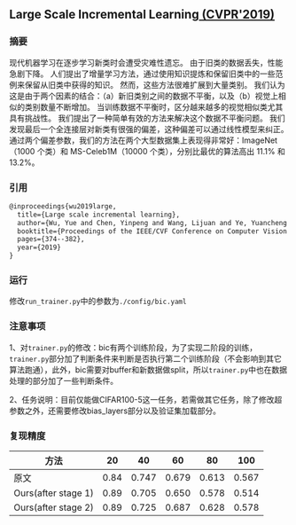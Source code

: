## Large Scale Incremental Learning<a href="http://openaccess.thecvf.com/content_CVPR_2019/papers/Wu_Large_Scale_Incremental_Learning_CVPR_2019_paper.pdf"> (CVPR'2019)</a>

### 摘要

现代机器学习在逐步学习新类时会遭受灾难性遗忘。 由于旧类的数据丢失，性能急剧下降。 人们提出了增量学习方法，通过使用知识提炼和保留旧类中的一些范例来保留从旧类中获得的知识。 然而，这些方法很难扩展到大量类别。 我们认为这是由于两个因素的结合：（a）新旧类别之间的数据不平衡，以及（b）视觉上相似的类别数量不断增加。 当训练数据不平衡时，区分越来越多的视觉相似类尤其具有挑战性。 我们提出了一种简单有效的方法来解决这个数据不平衡问题。 我们发现最后一个全连接层对新类有很强的偏差，这种偏差可以通过线性模型来纠正。 通过两个偏差参数，我们的方法在两个大型数据集上表现得非常好：ImageNet（1000 个类）和 MS-Celeb1M（10000 个类），分别比最优的算法高出 11.1% 和 13.2%。

### 引用

```latex
@inproceedings{wu2019large,
  title={Large scale incremental learning},
  author={Wu, Yue and Chen, Yinpeng and Wang, Lijuan and Ye, Yuancheng and Liu, Zicheng and Guo, Yandong and Fu, Yun},
  booktitle={Proceedings of the IEEE/CVF Conference on Computer Vision and Pattern Recognition},
  pages={374--382},
  year={2019}
}
```

### 运行

修改`run_trainer.py`中的参数为`./config/bic.yaml`

### 注意事项

1、对`trainer.py`的修改：bic有两个训练阶段，为了实现二阶段的训练，`trainer.py`部分加了判断条件来判断是否执行第二个训练阶段（不会影响到其它算法跑通），此外，bic需要对buffer和新数据做split，所以`trainer.py`中也在数据处理的部分加了一些判断条件。

2、任务说明：目前仅能做CIFAR100-5这一任务，若需做其它任务，除了修改超参数之外，还需要修改bias_layers部分以及验证集加载部分。

### 复现精度

| 方法                | 20   | 40    | 60    | 80    | 100   |
| ------------------- | ---- | ----- | ----- | ----- | ----- |
| 原文                | 0.84 | 0.747 | 0.679 | 0.613 | 0.567 |
| Ours(after stage 1) | 0.89 | 0.705 | 0.650 | 0.578 | 0.514 |
| Ours(after stage 2) | 0.89 | 0.725 | 0.687 | 0.628 | 0.578 |

